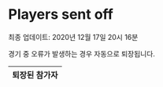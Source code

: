 # Players sent off
최종 업데이트: 2020년 12월 17일 20시 16분


경기 중 오류가 발생하는 경우 자동으로 퇴장됩니다.


| 퇴장된 참가자 |
|:---:|